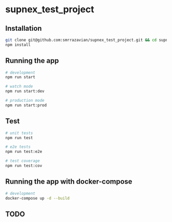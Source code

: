 # supnex_test_project

## Installation

```bash
git clone git@github.com:smrrazavian/supnex_test_project.git && cd supnex_test_project
npm install
```

## Running the app

```bash
# development
npm run start

# watch mode
npm run start:dev

# production mode
npm run start:prod
```

## Test

```bash
# unit tests
npm run test

# e2e tests
npm run test:e2e

# test coverage
npm run test:cov
```

## Running the app with docker-compose

```bash
# development
docker-compose up -d --build
```

## TODO
